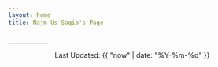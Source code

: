 ```yaml
---
layout: home
title: Najm Us Saqib's Page
---
```

<hr style="width: 80px;margin-top:20px;">
<div style="text-align:center;margin:0px 80px">Last Updated: {{ "now" | date: "%Y-%m-%d" }}</div>
